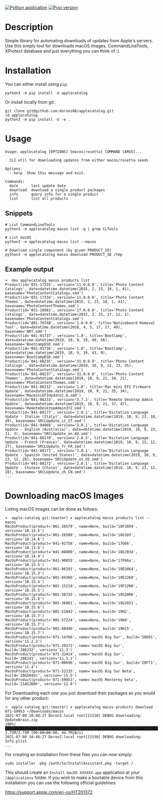 [![Python application](https://github.com/doronz88/applecatalog/workflows/Python%20application/badge.svg)](https://github.com/doronz88/applecatalog/actions/workflows/python-app.yml "Python application action")
[![Pypi version](https://img.shields.io/pypi/v/applecatalog.svg)](https://pypi.org/project/applecatalog/ "PyPi package")

# Description

Simple library for automating downloads of updates from Apple's servers. Use this simply tool for downloads macOS
images, CommandLineTools, XProtect database and just everything you can think of :).

# Installation

You can either install using `pip`:

```shell
python3 -m pip install -U applecatalog
```

Or install locally from git:

```shell
git clone git@github.com:doronz88/applecatalog.git
cd applecatalog
python3 -m pip install -U -e .
```

# Usage

```
Usage: applecatalog [OPTIONS] {macos|rosetta} COMMAND [ARGS]...

  CLI util for downloading updates from either macos/rosetta seeds

Options:
  --help  Show this message and exit.

Commands:
  date      last update date
  download  download a single product packages
  info      query info for a single product
  list      list all products
```

## Snippets

```shell
# List CommandLineTools
python3 -m applecatalog macos list -q | grep CLTools

# List macOS
python3 -m applecatalog macos list --macos

# Download single component (by given PRODUCT_ID)
python3 -m applecatalog macos download PRODUCT_ID /tmp

```

## Example output

```
➜  dev applecatalog macos products list
Product(id='031-17335', version='11.0.0.0', title='Photo Content Catalogs', date=datetime.datetime(2015, 2, 23, 18, 1, 41), basename='PhotoContentCatalogs.smd')
Product(id='031-17334', version='11.0.0.0', title='Photo Content Themes', date=datetime.datetime(2015, 2, 23, 18, 1, 41), basename='PhotoContentThemes.smd')
Product(id='031-18981', version='17.0.0.0', title='Photo Content Catalogs', date=datetime.datetime(2015, 3, 25, 17, 12, 1), basename='PhotoContentCatalogs.smd')
Product(id='091-76740', version='1.0.0.0', title='Noticeboard Removal Tool', date=datetime.datetime(2018, 4, 5, 17, 17, 49), basename='NRT.smd')
Product(id='041-91737', version='1.0', title='BootCamp', date=datetime.datetime(2019, 10, 9, 19, 40, 56), basename='BootCampESD.smd')
Product(id='041-91736', version='1.0', title='BootCamp', date=datetime.datetime(2019, 10, 9, 19, 43, 9), basename='BootCampESD.smd')
Product(id='041-88235', version='31.0.0.0', title='Photo Content Catalogs', date=datetime.datetime(2019, 10, 9, 21, 33, 35), basename='PhotoContentCatalogs.smd')
Product(id='041-88237', version='31.0.0.0', title='Photo Content Themes', date=datetime.datetime(2019, 10, 9, 21, 34, 21), basename='PhotoContentThemes.smd')
Product(id='041-88232', version='1.8', title='Mac mini EFI Firmware Update', date=datetime.datetime(2019, 10, 9, 21, 35, 34), basename='MacminiEFIUpdate1.8.smd')
Product(id='041-88233', version='3.7.2', title='Remote Desktop Admin Update', date=datetime.datetime(2019, 10, 9, 21, 37, 47), basename='RemoteDesktopAdmin372.smd')
Product(id='041-88177', version='2.0.1', title='Dictation Language Update - Italian (Italy)', date=datetime.datetime(2019, 10, 9, 23, 10, 48), basename='SRCLUpdate_it_IT.smd')
Product(id='041-94866', version='2.0.1', title='Dictation Language Update - English (Australia)', date=datetime.datetime(2019, 10, 9, 23, 11, 3), basename='SRCLUpdate_en_AU.smd')
Product(id='041-88170', version='2.0.3', title='Dictation Language Update - French (France)', date=datetime.datetime(2019, 10, 9, 23, 12, 27), basename='SRCLUpdate_fr_FR.smd')
Product(id='041-88171', version='2.0.1', title='Dictation Language Update - Spanish (United States)', date=datetime.datetime(2019, 10, 9, 23, 12, 28), basename='SRCLUpdate_es_US.smd')
Product(id='041-88172', version='2.0.1', title='Dictation Language Update - Chinese (China)', date=datetime.datetime(2019, 10, 9, 23, 12, 28), basename='SRCLUpdate_zh_CN.smd')
...
```

# Downloading macOS Images

Listing macOS images can be done as follows:

```
➜  apple-catalog git:(master) ✗ applecatalog macos products list --macos
MacOsProduct(product='061-26578', name=None, build='18F2059', version='10.14.5')
MacOsProduct(product='061-26589', name=None, build='18G103', version='10.14.6')
MacOsProduct(product='041-91758', name=None, build='17G66', version='10.13.6')
MacOsProduct(product='041-88800', name=None, build='18E2034', version='10.14.4')
MacOsProduct(product='041-90855', name=None, build='17F66a', version='10.13.5')
MacOsProduct(product='061-86291', name=None, build='19D2064', version='10.15.3')
MacOsProduct(product='001-04366', name=None, build='19E2269', version='10.15.4')
MacOsProduct(product='001-15219', name=None, build='19F2200', version='10.15.5')
MacOsProduct(product='001-36735', name=None, build='19G2006', version='10.15.6')
MacOsProduct(product='001-36801', name=None, build='19G2021', version='10.15.6')
MacOsProduct(product='001-51042', name=None, build='19H2', version='10.15.7')
MacOsProduct(product='001-57224', name=None, build='19H4', version='10.15.7')
MacOsProduct(product='001-68446', name=None, build='19H15', version='10.15.7')
MacOsProduct(product='071-14766', name='macOS Big Sur', build='20D91', version='11.2.3')
MacOsProduct(product='071-29172', name='macOS Big Sur', build='20E232', version='11.3')
MacOsProduct(product='071-32414', name='macOS Big Sur', build='20E241', version='11.3.1')
MacOsProduct(product='071-00696', name='macOS Big Sur', build='20F71', version='11.4')
MacOsProduct(product='071-52235', name='macOS Big Sur Beta', build='20G5042c', version='11.5')
MacOsProduct(product='071-59953', name='macOS Monterey beta', build='21A5268h', version='12.0')
```

For Downloading each one you just download their packages as you would for any other product:

```
➜  apple-catalog git:(master) ✗ applecatalog macos products download 071-59953 ~/Downloads/macos
2021-07-08 10:48:27 DoronZ.local root[21530] DEBUG downloading: UpdateBrain.zip
100%|██████████████████████████████████████████████████████████████████████████████████████████| 2.75M/2.75M [00:00<00:00, 44.7MiB/s]
2021-07-08 10:48:27 DoronZ.local root[21530] DEBUG downloading: Info.plist
...
```

For creating an installation from these files you can now simply:

```shell
sudo installer -pkg /path/to/InstallAssistant.pkg -target /
```

This should create an `Install macOS XXXXXX.app` application at your `/Applications` folder. If you wish to make a
bootable device from this installation you can use the following official guidelines:

https://support.apple.com/en-us/HT201372
